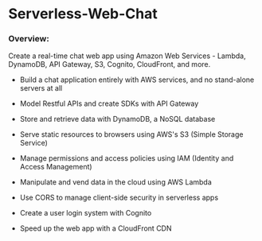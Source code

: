 # Serverless-Web-Chat
### Overview:
Create a real-time chat web app using Amazon Web Services - Lambda, DynamoDB, API Gateway, S3, Cognito, CloudFront, and more.

- Build a chat application entirely with AWS services, and no stand-alone servers at all

- Model Restful APIs and create SDKs with API Gateway

- Store and retrieve data with DynamoDB, a NoSQL database

- Serve static resources to browsers using AWS's S3 (Simple Storage Service)

- Manage permissions and access policies using IAM (Identity and Access Management)

- Manipulate and vend data in the cloud using AWS Lambda

- Use CORS to manage client-side security in serverless apps

- Create a user login system with Cognito

- Speed up the web app with a CloudFront CDN